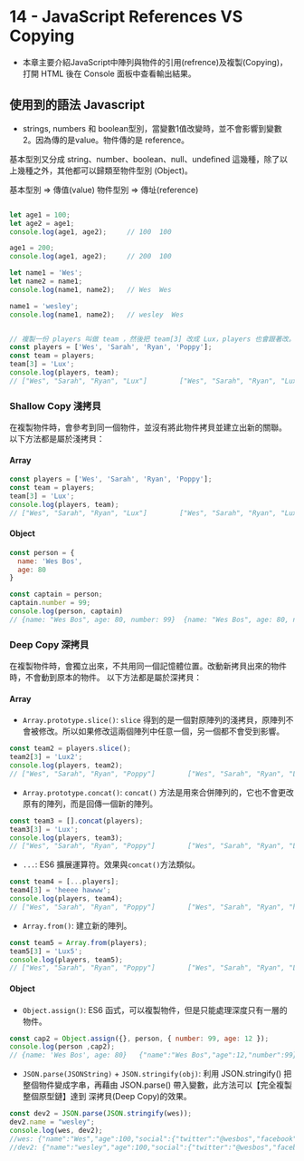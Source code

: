 # 14 - JavaScript References VS Copying

- 本章主要介紹JavaScript中陣列與物件的引用(refrence)及複製(Copying)，打開 HTML 後在 Console 面板中查看輸出結果。

## 使用到的語法 Javascript

- strings, numbers 和 boolean型別，當變數1值改變時，並不會影響到變數2。因為傳的是value。物件傳的是 reference。

基本型別又分成 string、number、boolean、null、undefined 這幾種，除了以上幾種之外，其他都可以歸類至物件型別 (Object)。

基本型別 => 傳值(value)
物件型別 => 傳址(reference)

```javascript

let age1 = 100;
let age2 = age1;
console.log(age1, age2);     // 100  100

age1 = 200;
console.log(age1, age2);     // 200  100

let name1 = 'Wes';
let name2 = name1;
console.log(name1, name2);   // Wes  Wes

name1 = 'wesley';
console.log(name1, name2);   // wesley  Wes


// 複製一份 players 叫做 team ，然後把 team[3] 改成 Lux，players 也會跟著改。
const players = ['Wes', 'Sarah', 'Ryan', 'Poppy'];
const team = players;
team[3] = 'Lux';
console.log(players, team);
// ["Wes", "Sarah", "Ryan", "Lux"]        ["Wes", "Sarah", "Ryan", "Lux"]
```


### Shallow Copy 淺拷貝
在複製物件時，會參考到同一個物件，並沒有將此物件拷貝並建立出新的關聯。
以下方法都是屬於淺拷貝：

#### Array

```javascript
const players = ['Wes', 'Sarah', 'Ryan', 'Poppy'];
const team = players;
team[3] = 'Lux';
console.log(players, team);
// ["Wes", "Sarah", "Ryan", "Lux"]        ["Wes", "Sarah", "Ryan", "Lux"]
```

#### Object

```javascript
const person = {
  name: 'Wes Bos',
  age: 80
}

const captain = person;
captain.number = 99;
console.log(person, captain) 
// {name: "Wes Bos", age: 80, number: 99}  {name: "Wes Bos", age: 80, number: 99}

```


### Deep Copy 深拷貝
在複製物件時，會獨立出來，不共用同一個記憶體位置。改動新拷貝出來的物件時，不會動到原本的物件。
以下方法都是屬於深拷貝：

#### Array

- `Array.prototype.slice()`: `slice` 得到的是一個對原陣列的淺拷貝，原陣列不會被修改。所以如果修改這兩個陣列中任意一個，另一個都不會受到影響。

```javascript
const team2 = players.slice();
team2[3] = 'Lux2';
console.log(players, team2); 
// ["Wes", "Sarah", "Ryan", "Poppy"]        ["Wes", "Sarah", "Ryan", "Lux2"]
```

- `Array.prototype.concat()`: `concat()` 方法是用來合併陣列的，它也不會更改原有的陣列，而是回傳一個新的陣列。

```javascript
const team3 = [].concat(players);
team3[3] = 'Lux';
console.log(players, team3);
// ["Wes", "Sarah", "Ryan", "Poppy"]        ["Wes", "Sarah", "Ryan", "Lux"]
```

- `...`: ES6 擴展運算符。效果與`concat()`方法類似。

```javascript
const team4 = [...players];
team4[3] = 'heeee hawww';
console.log(players, team4);
// ["Wes", "Sarah", "Ryan", "Poppy"]        ["Wes", "Sarah", "Ryan", "heeee hawww"]
```
- `Array.from()`: 建立新的陣列。

```javascript
const team5 = Array.from(players);
team5[3] = 'Lux5';
console.log(players, team5);
// ["Wes", "Sarah", "Ryan", "Poppy"]        ["Wes", "Sarah", "Ryan", "Lux5"]
```

#### Object

- `Object.assign()`: ES6 函式，可以複製物件，但是只能處理深度只有一層的物件。

```javascript
const cap2 = Object.assign({}, person, { number: 99, age: 12 });
console.log(person ,cap2);
// {name: 'Wes Bos', age: 80}   {"name":"Wes Bos","age":12,"number":99}
```

- `JSON.parse(JSONString)` + `JSON.stringify(obj)`: 利用 JSON.stringify() 把整個物件變成字串，再藉由 JSON.parse() 帶入變數，此方法可以【完全複製整個原型鏈】達到 深拷貝(Deep Copy)的效果。

```javascript
const dev2 = JSON.parse(JSON.stringify(wes));
dev2.name = "wesley";
console.log(wes, dev2);
//wes: {"name":"Wes","age":100,"social":{"twitter":"@wesbos","facebook":"wesbos.developer"}}
//dev2: {"name":"wesley","age":100,"social":{"twitter":"@wesbos","facebook":"wesbos.developer"}}
```